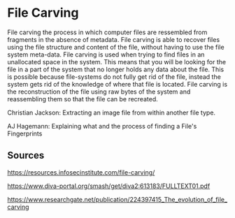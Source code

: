# File Carving

File carving the process in which computer files are ressembled from fragments in the absence of metadata. File carving is able to recover files using the file structure and content of the file, without having to use the file system meta-data. File carving is used when trying to find files in an unallocated space in the system. This means that you will be looking for the file in a part of the system that no longer holds any data about the file. This is possible because file-systems do not fully get rid of the file, instead the system gets rid of the knowledge of where that file is located. File carving is the reconstruction of the file using raw bytes of the system and reassembling them so that the file can be recreated. 

Christian Jackson: Extracting an image file from within another file type.

AJ Hagemann: Explaining what and the process of finding a File's Fingerprints




## Sources
https://resources.infosecinstitute.com/file-carving/

https://www.diva-portal.org/smash/get/diva2:613183/FULLTEXT01.pdf

https://www.researchgate.net/publication/224397415_The_evolution_of_file_carving
